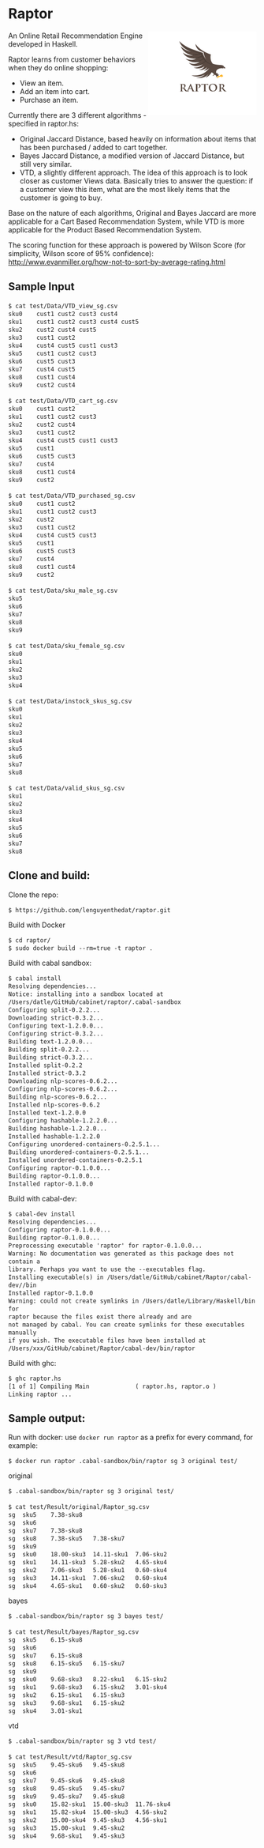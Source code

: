 Raptor
======

<a href="url"><img src="./assets/raptor.png" align="right" height="169" width="220" ></a>

An Online Retail Recommendation Engine developed in Haskell.

Raptor learns from customer behaviors when they do online shopping: 
- View an item.
- Add an item into cart. 
- Purchase an item.

Currently there are 3 different algorithms - specified in raptor.hs:
- Original Jaccard Distance, based heavily on information about items that has been purchased / added to cart together.
- Bayes Jaccard Distance, a modified version of Jaccard Distance, but still very similar.
- VTD, a slightly different approach. The idea of this approach is to look closer as customer Views data. 
Basically tries to answer the question: if a customer view this item, what are the most likely items that the customer is going to buy.

Base on the nature of each algorithms, Original and Bayes Jaccard are more applicable for a Cart Based Recommendation System, while VTD is more  applicable for the Product Based Recommendation System.

The scoring function for these approach is powered by Wilson Score (for simplicity, Wilson score of 95% confidence):
http://www.evanmiller.org/how-not-to-sort-by-average-rating.html


Sample Input
---------

    $ cat test/Data/VTD_view_sg.csv 
    sku0	cust1 cust2 cust3 cust4
    sku1	cust1 cust2 cust3 cust4 cust5
    sku2	cust2 cust4 cust5
    sku3	cust1 cust2
    sku4	cust4 cust5 cust1 cust3
    sku5	cust1 cust2 cust3
    sku6	cust5 cust3
    sku7	cust4 cust5
    sku8	cust1 cust4
    sku9	cust2 cust4

    $ cat test/Data/VTD_cart_sg.csv 
    sku0	cust1 cust2
    sku1	cust1 cust2 cust3
    sku2	cust2 cust4
    sku3	cust1 cust2
    sku4	cust4 cust5 cust1 cust3
    sku5	cust1
    sku6	cust5 cust3
    sku7	cust4
    sku8	cust1 cust4
    sku9	cust2

    $ cat test/Data/VTD_purchased_sg.csv 
    sku0	cust1 cust2
    sku1	cust1 cust2 cust3
    sku2	cust2
    sku3	cust1 cust2
    sku4	cust4 cust5 cust3
    sku5	cust1
    sku6	cust5 cust3
    sku7	cust4
    sku8	cust1 cust4
    sku9	cust2

    $ cat test/Data/sku_male_sg.csv 
    sku5
    sku6
    sku7
    sku8
    sku9

    $ cat test/Data/sku_female_sg.csv 
    sku0
    sku1
    sku2
    sku3
    sku4

    $ cat test/Data/instock_skus_sg.csv 
    sku0
    sku1
    sku2
    sku3
    sku4
    sku5
    sku6
    sku7
    sku8

    $ cat test/Data/valid_skus_sg.csv 
    sku1
    sku2
    sku3
    sku4
    sku5
    sku6
    sku7
    sku8

Clone and build:
----------------

Clone the repo:

	$ https://github.com/lenguyenthedat/raptor.git

Build with Docker

	$ cd raptor/
	$ sudo docker build --rm=true -t raptor .

Build with cabal sandbox:

    $ cabal install
    Resolving dependencies...
    Notice: installing into a sandbox located at
    /Users/datle/GitHub/cabinet/raptor/.cabal-sandbox
    Configuring split-0.2.2...
    Downloading strict-0.3.2...
    Configuring text-1.2.0.0...
    Configuring strict-0.3.2...
    Building text-1.2.0.0...
    Building split-0.2.2...
    Building strict-0.3.2...
    Installed split-0.2.2
    Installed strict-0.3.2
    Downloading nlp-scores-0.6.2...
    Configuring nlp-scores-0.6.2...
    Building nlp-scores-0.6.2...
    Installed nlp-scores-0.6.2
    Installed text-1.2.0.0
    Configuring hashable-1.2.2.0...
    Building hashable-1.2.2.0...
    Installed hashable-1.2.2.0
    Configuring unordered-containers-0.2.5.1...
    Building unordered-containers-0.2.5.1...
    Installed unordered-containers-0.2.5.1
    Configuring raptor-0.1.0.0...
    Building raptor-0.1.0.0...
    Installed raptor-0.1.0.0

Build with cabal-dev:

    $ cabal-dev install
    Resolving dependencies...
    Configuring raptor-0.1.0.0...
    Building raptor-0.1.0.0...
    Preprocessing executable 'raptor' for raptor-0.1.0.0...
    Warning: No documentation was generated as this package does not contain a
    library. Perhaps you want to use the --executables flag.
    Installing executable(s) in /Users/datle/GitHub/cabinet/Raptor/cabal-dev//bin
    Installed raptor-0.1.0.0
    Warning: could not create symlinks in /Users/datle/Library/Haskell/bin for
    raptor because the files exist there already and are
    not managed by cabal. You can create symlinks for these executables manually
    if you wish. The executable files have been installed at
    /Users/xxx/GitHub/cabinet/Raptor/cabal-dev/bin/raptor

Build with ghc:

    $ ghc raptor.hs
    [1 of 1] Compiling Main             ( raptor.hs, raptor.o )
    Linking raptor ...

Sample output:
--------------

Run with docker: use `docker run raptor` as a prefix for every command, for example:

	$ docker run raptor .cabal-sandbox/bin/raptor sg 3 original test/

original

    $ .cabal-sandbox/bin/raptor sg 3 original test/
    
    $ cat test/Result/original/Raptor_sg.csv 
    sg	sku5	7.38-sku8
    sg	sku6	
    sg	sku7	7.38-sku8
    sg	sku8	7.38-sku5	7.38-sku7
    sg	sku9	
    sg	sku0	18.00-sku3	14.11-sku1	7.06-sku2
    sg	sku1	14.11-sku3	5.28-sku2	4.65-sku4
    sg	sku2	7.06-sku3	5.28-sku1	0.60-sku4
    sg	sku3	14.11-sku1	7.06-sku2	0.60-sku4
    sg	sku4	4.65-sku1	0.60-sku2	0.60-sku3

bayes

    $ .cabal-sandbox/bin/raptor sg 3 bayes test/
    
    $ cat test/Result/bayes/Raptor_sg.csv 
    sg	sku5	6.15-sku8
    sg	sku6	
    sg	sku7	6.15-sku8
    sg	sku8	6.15-sku5	6.15-sku7
    sg	sku9	
    sg	sku0	9.68-sku3	8.22-sku1	6.15-sku2
    sg	sku1	9.68-sku3	6.15-sku2	3.01-sku4
    sg	sku2	6.15-sku1	6.15-sku3
    sg	sku3	9.68-sku1	6.15-sku2
    sg	sku4	3.01-sku1

vtd

    $ .cabal-sandbox/bin/raptor sg 3 vtd test/
    
    $ cat test/Result/vtd/Raptor_sg.csv 
    sg	sku5	9.45-sku6	9.45-sku8
    sg	sku6	
    sg	sku7	9.45-sku6	9.45-sku8
    sg	sku8	9.45-sku5	9.45-sku7
    sg	sku9	9.45-sku7	9.45-sku8
    sg	sku0	15.82-sku1	15.00-sku3	11.76-sku4
    sg	sku1	15.82-sku4	15.00-sku3	4.56-sku2
    sg	sku2	15.00-sku4	9.45-sku3	4.56-sku1
    sg	sku3	15.00-sku1	9.45-sku2
    sg	sku4	9.68-sku1	9.45-sku3
